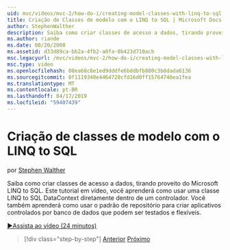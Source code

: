 ```yaml
---
uid: mvc/videos/mvc-2/how-do-i/creating-model-classes-with-linq-to-sql
title: Criação de Classes de modelo com o LINQ to SQL | Microsoft Docs
author: StephenWalther
description: Saiba como criar classes de acesso a dados, tirando proveito do Microsoft LINQ to SQL. Este tutorial em vídeo, você aprenderá como usar um DataContext LINQ to SQL...
ms.author: riande
ms.date: 08/20/2008
ms.assetid: d33d89ca-bb2a-4fb2-a0fa-0b423d710acb
msc.legacyurl: /mvc/videos/mvc-2/how-do-i/creating-model-classes-with-linq-to-sql
msc.type: video
ms.openlocfilehash: 08ea68c8e1ed9dddfe6bddbfb880c3b8dada6136
ms.sourcegitcommit: 0f1119340e4464720cfd16d0ff15764746ea1fea
ms.translationtype: MT
ms.contentlocale: pt-BR
ms.lasthandoff: 04/17/2019
ms.locfileid: "59407439"
---
```

# <a name="creating-model-classes-with-linq-to-sql"></a>Criação de classes de modelo com o LINQ to SQL

por [Stephen Walther](https://github.com/StephenWalther)

Saiba como criar classes de acesso a dados, tirando proveito do Microsoft LINQ to SQL. Este tutorial em vídeo, você aprenderá como usar uma classe LINQ to SQL DataContext diretamente dentro de um controlador. Você também aprenderá como usar o padrão de repositório para criar aplicativos controlados por banco de dados que podem ser testados e flexíveis.

[&#9654;Assista ao vídeo (24 minutos)](https://channel9.msdn.com/Blogs/ASP-NET-Site-Videos/creating-model-classes-with-linq-to-sql)

> [!div class="step-by-step"]
> [Anterior](creating-custom-html-helpers.md)
> [Próximo](displaying-a-table-of-database-data.md)

